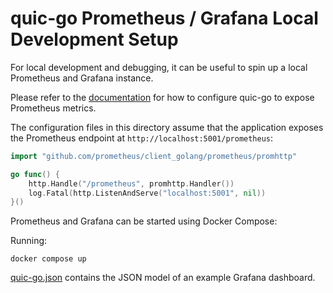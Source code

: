 # quic-go Prometheus / Grafana Local Development Setup

For local development and debugging, it can be useful to spin up a local Prometheus and Grafana instance.

Please refer to the [documentation](https://quic-go.net/docs/quic/metrics/) for how to configure quic-go to expose Prometheus metrics.

The configuration files in this directory assume that the application exposes the Prometheus endpoint at `http://localhost:5001/prometheus`:
```go
import "github.com/prometheus/client_golang/prometheus/promhttp"

go func() {
    http.Handle("/prometheus", promhttp.Handler())
    log.Fatal(http.ListenAndServe("localhost:5001", nil))
}()
```

Prometheus and Grafana can be started using Docker Compose:

Running:
```shell
docker compose up
```

[quic-go.json](./quic-go.json) contains the JSON model of an example Grafana dashboard.
